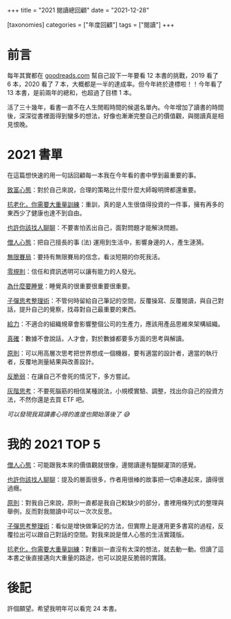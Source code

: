 +++
title = "2021 閱讀總回顧"
date = "2021-12-28"

[taxonomies]
categories = ["年度回顧"]
tags = ["閱讀"]
+++

# 前言

每年其實都在 [goodreads.com](https://www.goodreads.com) 幫自己設下一年要看 12 本書的挑戰，2019 看了 6 本，2020 看了 7 本，大概都是一半的達成率。但今年終於達標啦！！今年看了 13 本書，是前兩年的總和，也超過了目標 1 本。

活了三十幾年，看書一直不在人生閒暇時間的候選名單內。今年增加了讀書的時間後，深深從書裡面得到蠻多的想法，好像也漸漸完整自己的價值觀，與閱讀真是相見恨晚。

# 2021 書單

在這篇想快速的用一句話回顧每一本我在今年看的書中學到最重要的事。

[致富心態](@/reading-notes/the-psychology-of-money-no-one-is-crazy/index.md)：對於自己來說，合理的策略比什麼什麼大師報明牌都還重要。

[抗老化，你需要大重量訓練](@/reading-notes/strength-training-for-older-adults/index.md)：重訓，真的是人生很值得投資的一件事，擁有再多的東西少了健康也達不到自由。

[也許你該找人聊聊](@/reading-notes/maybe-you-should-talk-to-someone/index.md)：不要害怕丟出自己，面對問題才能解決問題。

[僧人心態](@/reading-notes/think-like-a-monk/index.md)：把自己擅長的事 (法) 運用到生活中，影響身邊的人，產生漣漪。

[無限賽局](@/reading-notes/the-infinite-game/index.md)：要持有無限賽局的信念，看淡短期的你死我活。

[零規則](@/reading-notes/no-rules-rules/index.md)：信任和資訊透明可以讓有能力的人發光。

[為什麼要睡覺](@/reading-notes/why-we-sleep/index.md)：睡覺真的很重要很重要很重要。

[子彈思考整理術](@/reading-notes/the-bullet-journal-method/index.md)：不管何時留給自己筆記的空間，反覆操寫、反覆閱讀，與自己對話，提升自己的覺察，找尋對自己最重要的東西。

[給力](@/reading-notes/powerful/index.md)：不適合的組織規章會影響整個公司的生產力，應該用產品思維來架構組織。

[真確](@/reading-notes/factfulness/index.md)：數據不會說話，人才會，對於數據都要多方面的思考與解讀。

[原則](@/reading-notes/principles/index.md)：可以用高層次思考把世界想成一個機器，要有適當的設計者，適當的執行者，反覆地測量結果與改善設計。

[反脆弱](@/reading-notes/antifragile/index.md)：在讓自己不會死的情況下，多方嘗試。

[灰階思考](@/reading-notes/thinking-in-grayscale/index.md)：不要死腦筋的相信某種說法，小規模實驗、調整，找出你自己的投資方法，不然你還是去買 ETF 吧。

*可以發現我寫讀書心得的進度也開始落後了 😅*

# 我的 2021 TOP 5

[僧人心態](@/reading-notes/think-like-a-monk/index.md)：可能跟我本來的價值觀就很像，邊閱讀邊有醍醐灌頂的感覺。

[也許你該找人聊聊](@/reading-notes/maybe-you-should-talk-to-someone/index.md)：提及的層面很多，作者用很棒的故事把一切串連起來，讀得很過癮。

[原則](@/reading-notes/principles/index.md)：對我自己來說，原則一直都是我自己較缺少的部分，書裡用條列式的整理與舉例，反而對我閱讀中可以一次次反思。

[子彈思考整理術](@/reading-notes/the-bullet-journal-method/index.md)：看似是增快做筆記的方法，但實際上是運用更多書寫的過程，反覆拉出可以跟自己對話的空間。對我來說是僧人心態的生活實踐版。

[抗老化，你需要大重量訓練](@/reading-notes/strength-training-for-older-adults/index.md)：對重訓一直沒有太深的想法，就去動一動。但讀了這本書之後直接邁向大重量的路途，也可以說是反脆弱的實踐。

# 後記

許個願望。希望我明年可以看完 24 本書。

